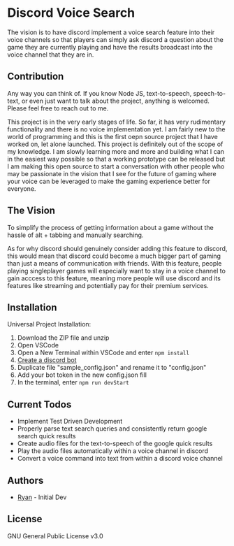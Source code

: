 # Discord Voice Search
The vision is to have discord implement a voice search feature into their voice channels so that players can simply ask discord a question about the game they are currently playing and have the results broadcast into the voice channel that they are in.

## Contribution
Any way you can think of. If you know Node JS, text-to-speech, speech-to-text, or even just want to talk about the project, anything is welcomed. Please feel free to reach out to me.

This project is in the very early stages of life. So far, it has very rudimentary functionality and there is no voice implementation yet. I am fairly new to the world of programming and this is the first oepn source project that I have worked on, let alone launched. This project is definitely out of the scope of my knowledge. I am slowly learning more and more and building what I can in the easiest way possible so that a working prototype can be released but I am making this open source to start a conversation with other people who may be passionate in the vision that I see for the future of gaming where your voice can be leveraged to make the gaming experience better for everyone.

## The Vision
To simplify the process of getting information about a game without the hassle of alt + tabbing and manually searching.

As for why discord should genuinely consider adding this feature to discord, this would mean that discord could become a much bigger part of gaming than just a means of communication with friends. With this feature, people playing singleplayer games will especially want to stay in a voice channel to gain acccess to this feature, meaning more people will use discord and its features like streaming and potentially pay for their premium services. 

## Installation
Universal Project Installation:
1. Download the ZIP file and unzip
2. Open VSCode
3. Open a New Terminal within VSCode and enter `npm install`
5. [Create a discord bot](https://discordpy.readthedocs.io/en/latest/discord.html)
6. Duplicate file "sample_config.json" and rename it to "config.json"
7. Add your bot token in the new config.json fill
8. In the terminal, enter `npm run devStart`

## Current Todos
* Implement Test Driven Development
* Properly parse text search queries and consistently return google search quick results
* Create audio files for the text-to-speech of the google quick results
* Play the audio files automatically within a voice channel in discord
* Convert a voice command into text from within a discord voice channel

## Authors
* [Ryan](https://ryancarr.ca "ryancarr.ca") - Initial Dev 

## License
GNU General Public License v3.0
